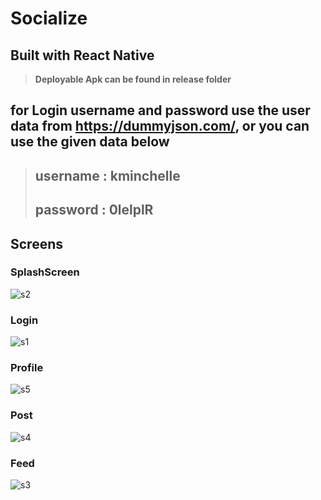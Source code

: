 
# Socialize
## Built with React Native

>**Deployable Apk can be found in release folder**
## for Login username and password use the user data from https://dummyjson.com/, or you can use the given data below

> ## username : kminchelle
> ## password : 0lelplR


## Screens

### SplashScreen
![s2](https://github.com/ranjithmano13/Socialize-react-native-FreJun/assets/21175380/658cb847-2561-4e1e-8c5b-59ef66f4340c)
### Login
![s1](https://github.com/ranjithmano13/Socialize-react-native-FreJun/assets/21175380/a21a05fe-9c73-443e-8f48-5333a20c3b9f)
### Profile
![s5](https://github.com/ranjithmano13/Socialize-react-native-FreJun/assets/21175380/7f8a166f-0dbe-4e91-9267-f0af8a5c0d2c)
### Post
![s4](https://github.com/ranjithmano13/Socialize-react-native-FreJun/assets/21175380/89e7eb2b-f827-4fd0-9864-557bbaa4c151)
### Feed
![s3](https://github.com/ranjithmano13/Socialize-react-native-FreJun/assets/21175380/f59a4a94-de23-4b48-b680-3eee3d0b667e)
